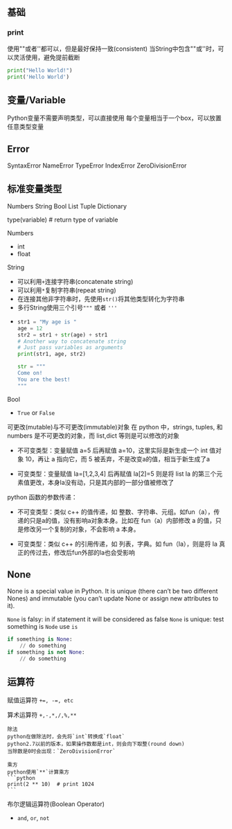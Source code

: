 ## 基础

### print
使用""或者''都可以，但是最好保持一致(consistent)
当String中包含""或''时，可以灵活使用，避免提前截断

```python
print("Hello World!")
print('Hello World')
```

## 变量/Variable
Python变量不需要声明类型，可以直接使用
每个变量相当于一个box，可以放置任意类型变量

## Error
SyntaxError
NameError
TypeError
IndexError
ZeroDivisionError

## 标准变量类型

Numbers
String
Bool
List
Tuple
Dictionary

type(variable) # return type of variable

Numbers
- int
- float

String
- 可以利用`+`连接字符串(concatenate string)
- 可以利用`*`复制字符串(repeat string)
- 在连接其他非字符串时，先使用`str()`将其他类型转化为字符串
- 多行String使用三个引号`"""` 或者 `'''`
- 
    ```python
    str1 = "My age is "
    age = 12
    str2 = str1 + str(age) + str1
    # Another way to concatenate string
    # Just pass variables as arguments
    print(str1, age, str2)

    str = """
    Come on!
    You are the best!
    """
    ```

Bool
- `True` or `False`

可更改(mutable)与不可更改(immutable)对象
在 python 中，strings, tuples, 和 numbers 是不可更改的对象，而 list,dict 等则是可以修改的对象

- 不可变类型：变量赋值 a=5 后再赋值 a=10，这里实际是新生成一个 int 值对象 10，再让 a 指向它，而 5 被丢弃，不是改变a的值，相当于新生成了a

- 可变类型：变量赋值 la=[1,2,3,4] 后再赋值 la[2]=5 则是将 list la 的第三个元素值更改，本身la没有动，只是其内部的一部分值被修改了

python 函数的参数传递：

- 不可变类型：类似 c++ 的值传递，如 整数、字符串、元组。如fun（a），传递的只是a的值，没有影响a对象本身。比如在 fun（a）内部修改 a 的值，只是修改另一个复制的对象，不会影响 a 本身。

- 可变类型：类似 c++ 的引用传递，如 列表，字典。如 fun（la），则是将 la 真正的传过去，修改后fun外部的la也会受影响

## None

None is a special value in Python. It is unique (there can’t be two different Nones) and immutable (you can’t update None or assign new attributes to it).

`None` is falsy: in if statement it will be considered as false
`None` is unique: test something is `Node` use `is`

```py
if something is None:
    // do something
if something is not None:
    // do something
```



## 运算符
赋值运算符
`+=, -=, etc`

算术运算符
`+,-,*,/,%,**`

    除法
    python在做除法时，会先将`int`转换成`float` 
    python2.7以前的版本，如果操作数都是int，则会向下取整(round down)
    当除数是0时会出现：`ZeroDivisionError`

    乘方
    python使用`**`计算乘方
    ```python
    print(2 ** 10)  # print 1024
    ```

布尔逻辑运算符(Boolean Operator)
- `and`, `or`, `not`

